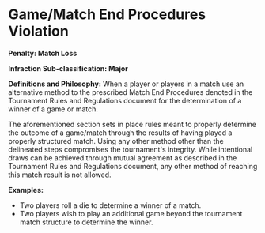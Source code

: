 # Game/Match End Procedures Violation

**Penalty: Match Loss**

**Infraction Sub-classification: Major**



**Definitions and Philosophy:** When a player or players in a match use an alternative method to the prescribed Match End Procedures denoted in the Tournament Rules and Regulations document for the determination of a winner of a game or match.

The aforementioned section sets in place rules meant to properly determine the outcome of a game/match through the results of having played a properly structured match. Using any other method other than the delineated steps compromises the tournament's integrity. While intentional draws can be achieved through mutual agreement as described in the Tournament Rules and Regulations document, any other method of reaching this match result is not allowed.



**Examples:**&#x20;

* Two players roll a die to determine a winner of a match.
* Two players wish to play an additional game beyond the tournament match structure to determine the winner.
